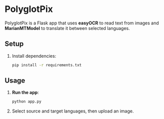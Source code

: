 # PolyglotPix

PolyglotPix is a Flask app that uses **easyOCR** to read text from images and **MarianMTModel** to translate it between selected languages.

## Setup

1. Install dependencies:

   ```bash
   pip install -r requirements.txt

## Usage

1. **Run the app**:

   ```bash
   python app.py
2. Select source and target languages, then upload an image.
